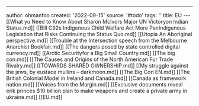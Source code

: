 ---
author: ohmanfoo
created: '2022-09-15'
source: '#todo'
tags: ''
title: EU
---[[What yu Need to Know About Sharon McIvors Major UN Victoryon Indian Status.md]]
[[Bill C92s Indigenous Child Welfare Act More PanIndigenous Legislation that Risks Continuing the Status Quo.md]]
[[Utopia An Aboriginal perspective.md]]
[[Trouble at the Intersection speech from the Melbourne Anarchist Bookfair.md]]
[[The dangers posed by state controlled digital currency.md]]
[[Arctic Securityfor a Big Small Country.md]]
[[The big con.md]]
[[The Causes and Origins of the North American Fur Trade Rivalry.md]]
[[TOWARDS SHARED OWNERSHIP.md]]
[[My struggle against the jews, by eustace mullins – darkmoon.md]]
[[The Big Con EN.md]]
[[The British Colonial Model in Ireland and Canada.md]]
[[Canada as framework nation.md]]
[[Voices from the Margin.md]]
[[Exclusive documents reveal erik princes $10 billion plan to make weapons and create a private army in ukraine.md]]
[[EU.md]]
